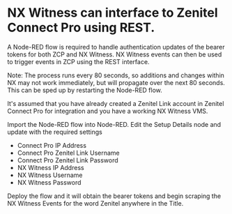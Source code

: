# NX Witness can interface to Zenitel Connect Pro using REST.

A Node-RED flow is required to handle authentication updates of the bearer tokens for both ZCP and NX Witness.
NX Witness events can then be used to trigger events in ZCP using the REST interface.

Note: The process runs every 80 seconds, so additions and changes within NX may not work immediately, but will propagate over the next 80 seconds.
This can be sped up by restarting the Node-RED flow.

It's assumed that you have already created a Zenitel Link account in Zenitel Connect Pro for integration and you have a working NX Witness VMS.

Import the Node-RED flow into Node-RED. Edit the Setup Details node and update with the required settings

* Connect Pro IP Address
* Connect Pro Zenitel Link Username
* Connect Pro Zenitel Link Password
* NX Witness IP Address
* NX Witness Username
* NX Witness Password

Deploy the flow and it will obtain the bearer tokens and begin scraping the NX Witness Events for the word Zenitel anywhere in the Title.
